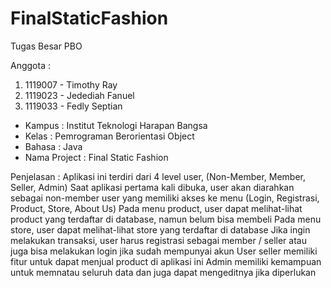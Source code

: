 # FinalStaticFashion
Tugas Besar PBO

Anggota : 
1. 1119007 - Timothy Ray
2. 1119023 - Jedediah Fanuel
3. 1119033 - Fedly Septian

- Kampus       : Institut Teknologi Harapan Bangsa
- Kelas        : Pemrograman Berorientasi Object
- Bahasa       : Java
- Nama Project : Final Static Fashion

Penjelasan   :
Aplikasi ini terdiri dari 4 level user, (Non-Member, Member, Seller, Admin)
Saat aplikasi pertama kali dibuka, user akan diarahkan sebagai non-member user yang memiliki akses ke menu (Login, Registrasi, Product, Store, About Us)
Pada menu product, user dapat melihat-lihat product yang terdaftar di database, namun belum bisa membeli
Pada menu store, user dapat melihat-lihat store yang terdaftar di database
Jika ingin melakukan transaksi, user harus registrasi sebagai member / seller atau juga bisa melakukan login jika sudah mempunyai akun
User seller memiliki fitur untuk dapat menjual product di aplikasi ini
Admin memiliki kemampuan untuk memnatau seluruh data dan juga dapat mengeditnya jika diperlukan
